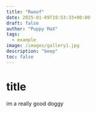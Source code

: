 ```yaml
---
title: "Rwoof"
date: 2025-01-09T19:53:33+00:00
draft: false
author: "Puppy MaX"
tags:
  - example
image: /images/gallery1.jpg
description: "beep"
toc: false
---
```


# title

im a really good doggy
